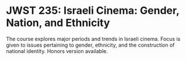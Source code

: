# JWST 235: Israeli Cinema: Gender, Nation, and Ethnicity

The course explores major periods and trends in Israeli cinema. Focus is given to issues pertaining to gender, ethnicity, and the construction of national identity. Honors version available.